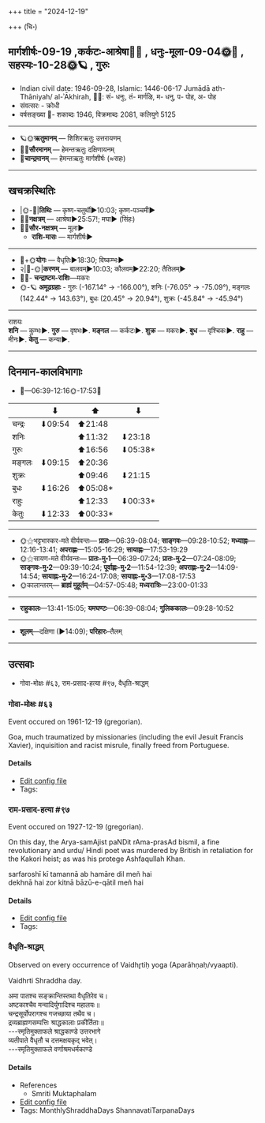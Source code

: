 +++
title = "2024-12-19"

+++
(चि॰)
## मार्गशीर्षः-09-19  ,कर्कटः-आश्रेषा🌛🌌  ,  धनुः-मूला-09-04🌞🌌  ,  सहस्यः-10-28🌞🪐  , गुरुः
- Indian civil date: 1946-09-28, Islamic: 1446-06-17 Jumādā ath-Thāniyah/ al-ʾĀkhirah, 🌌🌞: सं- धनुः, तं- मार्गऴि, म- धनु, प- पोह, अ- पोह
- संवत्सरः - क्रोधी
- वर्षसङ्ख्या 🌛- शकाब्दः 1946, विक्रमाब्दः 2081, कलियुगे 5125
___________________
- 🪐🌞**ऋतुमानम्** — शिशिरऋतुः उत्तरायणम्
- 🌌🌞**सौरमानम्** — हेमन्तऋतुः दक्षिणायनम्
- 🌛**चान्द्रमानम्** — हेमन्तऋतुः मार्गशीर्षः (≈सहः)
___________________


## खचक्रस्थितिः
- |🌞-🌛|**तिथिः** — कृष्ण-चतुर्थी►10:03; कृष्ण-पञ्चमी►  
- 🌌🌛**नक्षत्रम्** — आश्रेषा►25:57!; मघा► (सिंहः)  
- 🌌🌞**सौर-नक्षत्रम्** — मूला►  
  - **राशि-मासः** — मार्गशीर्षः► 
___________________
- 🌛+🌞**योगः** — वैधृतिः►18:30; विष्कम्भः►  
- २|🌛-🌞|**करणम्** — बालवम्►10:03; कौलवम्►22:20; तैतिलम्►  
- 🌌🌛- **चन्द्राष्टम-राशिः**—मकरः  
- 🌞-🪐 **अमूढग्रहाः** - गुरुः (-167.14° → -166.00°), शनिः (-76.05° → -75.09°), मङ्गलः (142.44° → 143.63°), बुधः (20.45° → 20.94°), शुक्रः (-45.84° → -45.94°)
___________________
राशयः  
**शनि** — कुम्भः►. **गुरु** — वृषभः►. **मङ्गल** — कर्कटः►. **शुक्र** — मकरः►. **बुध** — वृश्चिकः►. **राहु** — मीनः►. **केतु** — कन्या►. 
___________________


## दिनमान-कालविभागाः
- 🌅—06:39-12:16🌞-17:53🌇  

|      |⬇     |⬆     |⬇     |
|------|-----|-----|------|
|चन्द्रः|⬇09:54 |⬆21:48 |     |
|शनिः   |     |⬆11:32 |⬇23:18 |
|गुरुः  |     |⬆16:56 |⬇05:38*|
|मङ्गलः |⬇09:15 |⬆20:36 |     |
|शुक्रः |     |⬆09:46 |⬇21:15 |
|बुधः   |⬇16:26 |⬆05:08*|     |
|राहुः  |     |⬆12:33 |⬇00:33*|
|केतुः  |⬇12:33 |⬆00:33*|     |
___________________
- 🌞⚝भट्टभास्कर-मते वीर्यवन्तः— **प्रातः**—06:39-08:04; **साङ्गवः**—09:28-10:52; **मध्याह्नः**—12:16-13:41; **अपराह्णः**—15:05-16:29; **सायाह्नः**—17:53-19:29  
- 🌞⚝सायण-मते वीर्यवन्तः— **प्रातः-मु॰1**—06:39-07:24; **प्रातः-मु॰2**—07:24-08:09; **साङ्गवः-मु॰2**—09:39-10:24; **पूर्वाह्णः-मु॰2**—11:54-12:39; **अपराह्णः-मु॰2**—14:09-14:54; **सायाह्नः-मु॰2**—16:24-17:08; **सायाह्नः-मु॰3**—17:08-17:53  
- 🌞कालान्तरम्— **ब्राह्मं मुहूर्तम्**—04:57-05:48; **मध्यरात्रिः**—23:00-01:33  
___________________
- **राहुकालः**—13:41-15:05; **यमघण्टः**—06:39-08:04; **गुलिककालः**—09:28-10:52  
___________________
- **शूलम्**—दक्षिणा (►14:09); **परिहारः**–तैलम्  
___________________

## उत्सवाः
- गोवा-मोक्षः #६३, राम-प्रसाद-हत्या #९७, वैधृति-श्राद्धम्
### गोवा-मोक्षः #६३

Event occured on 1961-12-19 (gregorian). 

Goa, much traumatized by missionaries (including the evil Jesuit Francis Xavier), inquisition and racist misrule, finally freed from Portuguese.

#### Details
- [Edit config file](https://github.com/jyotisham/adyatithi/blob/master/mahApuruSha/xatra-later/gregorian/day/12/19/govA-moxaH.toml)
- Tags: 


### राम-प्रसाद-हत्या #९७

Event occured on 1927-12-19 (gregorian). 

On this day, the Arya-samAjist paNDit rAma-prasAd bismil, a fine revolutionary and urdu/ Hindi poet was murdered by British in retaliation for the Kakori heist; as was his protege Ashfaqullah Khan.

sarfaroshī kī tamannā ab hamāre dil meñ hai  
dekhnā hai zor kitnā bāzū-e-qātil meñ hai

#### Details
- [Edit config file](https://github.com/jyotisham/adyatithi/blob/master/mahApuruSha/xatra-later/gregorian/day/12/19/rAma-prasAda-hatyA.toml)
- Tags: 


### वैधृति-श्राद्धम्

Observed on every occurrence of Vaidhr̥tiḥ yoga (Aparāhṇaḥ/vyaapti). 

Vaidhrti Shraddha day.

अमा पातश्च सङ्क्रान्तिस्तथा वैधृतिरेव च।  
अष्टकाश्चैव मन्वादिर्युगादिश्च महालयः॥  
चन्द्रसूर्योपरागश्च गजच्छाया तथैव च।  
द्रव्यब्राह्मणसम्पत्तिः श्राद्धकालाः प्रकीर्तिताः॥  
---स्मृतिमुक्ताफले श्राद्धकाण्डे उत्तरभागे  
व्यतीपाते वैधृतौ च दत्तमक्षयकृद् भवेत्।  
---स्मृतिमुक्ताफले वर्णाश्रमधर्मकाण्डे



#### Details
- References
  - Smriti Muktaphalam
- [Edit config file](https://github.com/jyotisham/adyatithi/blob/master/devatA/pitR/sidereal_solar_month/yoga/00/27/vaidhRti-zrAddham.toml)
- Tags: MonthlyShraddhaDays ShannavatiTarpanaDays


